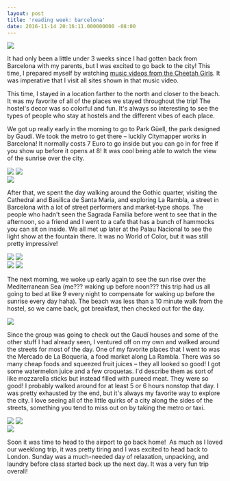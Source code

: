 ```yaml
---
layout: post
title: 'reading week: barcelona'
date: 2016-11-14 20:16:11.000000000 -08:00
---
```


<img class="col one right" src="/img/barcelona2-1.jpg">

It had only been a little under 3 weeks since I had gotten back from Barcelona with my parents, but I was excited to go back to the city! This time, I prepared myself by watching [music videos from the Cheetah Girls](http://www.youtube.com/watch?v=rZpSOSfymV4). It was imperative that I visit all sites shown in that music video.

This time, I stayed in a location farther to the north and closer to the beach. It was my favorite of all of the places we stayed throughout the trip! The hostel's decor was so colorful and fun. It's always so interesting to see the types of people who stay at hostels and the different vibes of each place.

We got up really early in the morning to go to Park Güell, the park designed by Gaudí. We took the metro to get there – luckily Citymapper works in Barcelona! It normally costs 7 Euro to go inside but you can go in for free if you show up before it opens at 8! It was cool being able to watch the view of the sunrise over the city.

<div class="img_row">
  <img class="col half" src="/img/barcelona2-2.jpg">
  <img class="col half" src="/img/barcelona2-4.jpg">
</div>

<img class="col three end" src="/img/barcelona2-3.jpg">

After that, we spent the day walking around the Gothic quarter, visiting the Cathedral and Basilica de Santa Maria, and exploring La Rambla, a street in Barcelona with a lot of street performers and market-type shops. The people who hadn't seen the Sagrada Familia before went to see that in the afternoon, so a friend and I went to a cafe that has a bunch of hammocks you can sit on inside. We all met up later at the Palau Nacional to see the light show at the fountain there. It was no World of Color, but it was still pretty impressive!

<div class="img_row fixed">
  <img class="col one" src="/img/barcelona2-5.jpg">
  <img class="col two" src="/img/barcelona2-6.jpg">
</div>

<div class="img_row end">
  <img class="col half" src="/img/barcelona2-7.jpg">
  <img class="col half" src="/img/barcelona2-8.jpg">
</div>

The next morning, we woke up early again to see the sun rise over the Mediterranean Sea (me??? waking up before noon??? this trip had us all going to bed at like 9 every night to compensate for waking up before the sunrise every day haha). The beach was less than a 10 minute walk from the hostel, so we came back, got breakfast, then checked out for the day.

<img class="col three end" src="/img/barcelona2-9.jpg">

Since the group was going to check out the Gaudí houses and some of the other stuff I had already seen, I ventured off on my own and walked around the streets for most of the day. One of my favorite places that I went to was the Mercado de La Boqueria, a food market along La Rambla. There was so many cheap foods and squeezed fruit juices – they all looked so good! I got some watermelon juice and a few croquetas. I'd describe them as sort of like mozzarella sticks but instead filled with pureed meat. They were so good! I probably walked around for at least 5 or 6 hours nonstop that day. I was pretty exhausted by the end, but it's always my favorite way to explore the city. I love seeing all of the little quirks of a city along the sides of the streets, something you tend to miss out on by taking the metro or taxi.

<div class="img_row fixed">
  <img class="col one" src="/img/barcelona2-10.jpg">
  <img class="col two" src="/img/barcelona2-12.jpg">
</div>

<img class="col three end" src="/img/barcelona2-11.jpg">

Soon it was time to head to the airport to go back home!  As much as I loved our weeklong trip, it was pretty tiring and I was excited to head back to London. Sunday was a much-needed day of relaxation, unpacking, and laundry before class started back up the next day. It was a very fun trip overall!
